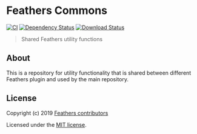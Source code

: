 # Feathers Commons

[![CI](https://github.com/feathersjs/feathers/workflows/Node.js%20CI/badge.svg)](https://github.com/feathersjs/feathers/actions?query=workflow%3A%22Node.js+CI%22)
[![Dependency Status](https://img.shields.io/david/feathersjs/feathers.svg?style=flat-square&path=packages/commons)](https://david-dm.org/feathersjs/feathers?path=packages/commons)
[![Download Status](https://img.shields.io/npm/dm/@feathersjs/commons.svg?style=flat-square)](https://www.npmjs.com/package/@feathersjs/commons)

> Shared Feathers utility functions

## About

This is a repository for utility functionality that is shared between different Feathers plugin and used by the main repository.

## License

Copyright (c) 2019 [Feathers contributors](https://github.com/feathersjs/client/graphs/contributors)

Licensed under the [MIT license](LICENSE).
